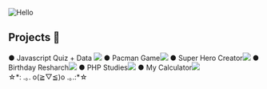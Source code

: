 ![Hello](https://user-images.githubusercontent.com/100588945/160874142-803b4397-20f6-43ff-bf30-1c47f688131d.gif)

<h2>Projects 🚀</h2>
● Javascript Quiz + Data <img src="https://img.shields.io/static/v1?label=Status&message=Complete&color=B57CFF&style=plastic&logo=ghost"/>
● Pacman Game<img src="https://img.shields.io/static/v1?label=Status&message=Complete&color=B57CFF&style=plastic&logo=ghost"/>
● Super Hero Creator<img src="https://img.shields.io/static/v1?label=Status&message=Complete&color=B57CFF&style=plastic&logo=ghost"/>
● Birthday Resharch<img src="https://img.shields.io/static/v1?label=Status&message=Complete&color=B57CFF&style=plastic&logo=ghost"/>
● PHP Studies<img src="https://img.shields.io/static/v1?label=Status&message=Complete&color=B57CFF&style=plastic&logo=ghost"/>
● My Calculator<img src="https://img.shields.io/static/v1?label=Status&message=Complete&color=B57CFF&style=plastic&logo=ghost"/>
</br>
☆*: .｡. o(≧▽≦)o .｡.:*☆
